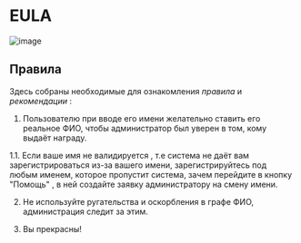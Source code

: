 # EULA 

![image](https://github.com/Student-Labs-2023/BoilerPoint/assets/39564937/3a0b8b77-e2aa-439f-8e58-972d9689501e)

## Правила 

Здесь собраны необходимые для ознакомления *правила* и *рекомендации* :

1. Пользователю при вводе его имени желательно ставить его реальное ФИО, чтобы администратор был уверен в том, кому выдаёт награду.

1.1. Если ваше имя не валидируется , т.е система не даёт вам зарегистрироваться из-за вашего имени, зарегистрируйтесь под любым именем, которое пропустит система, зачем перейдите в кнопку "Помощь" , в ней создайте заявку администратору на смену имени.

2. Не используйте ругательства и оскорбления в графе ФИО, администрация следит за этим.

3. Вы прекрасны!
